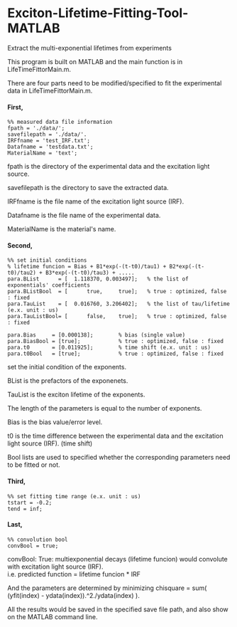 # Exciton-Lifetime-Fitting-Tool-MATLAB
Extract the multi-exponential lifetimes from experiments

This program is built on MATLAB and the main function is in LifeTimeFittorMain.m.

There are four parts need to be modified/specified to fit the experimental data in LifeTimeFittorMain.m.

#### First,

    %% measured data file information
    fpath = './data/';
    savefilepath = './data/'. 
    IRFfname = 'test_IRF.txt';
    Datafname = 'testdata.txt';
    MaterialName = 'text';
    
fpath is the directory of the experimental data and the excitation light source. 

savefilepath is the directory to save the extracted data.

IRFfname is the file name of the excitation light source (IRF).

Datafname is the file name of the experimental data.

MaterialName is the material's name.



#### Second, 
    
    %% set initial conditions
    % lifetime funcion = Bias + B1*exp(-(t-t0)/tau1) + B2*exp(-(t-t0)/tau2) + B3*exp(-(t-t0)/tau3) + .....   
    para.BList      = [  1.118370, 0.003497];   % the list of exponentials' coefficients
    para.BListBool  = [      true,     true];   % true : optimized, false : fixed
    para.TauList    = [  0.016760, 3.206402];   % the list of tau/lifetime (e.x. unit : us)
    para.TauListBool= [      false,    true];   % true : optimized, false : fixed
    
    para.Bias     = [0.000138];        % bias (single value)
    para.BiasBool = [true];            % true : optimized, false : fixed
    para.t0       = [0.011925];        % time shift (e.x. unit : us)
    para.t0Bool   = [true];            % true : optimized, false : fixed
    
    
set the initial condition of the exponents.

BList is the prefactors of the exponenets.

TauList is the exciton lifetime of the exponents.

The length of the parameters is equal to the number of exponents.


Bias is the bias value/error level.

t0 is the time difference between the experimental data and the excitation light source (IRF). (time shift)


Bool lists are used to specified whether the corresponding parameters need to be fitted or not. 





#### Third, 

    %% set fitting time range (e.x. unit : us)
    tstart = -0.2;
    tend = inf;
    
    

#### Last,

    %% convolution bool
    convBool = true;
    
convBool: True:  multiexponential decays (lifetime funcion) would convolute with excitation light source (IRF).  
                 i.e. predicted function = lifetime funcion * IRF
    
    
And the parameters are determined by minimizing chisquare = sum( (yfit(index) - ydata(index)).^2./ydata(index) ).
    
    
All the results would be saved in the specified save file path, and also show on the MATLAB command line.

